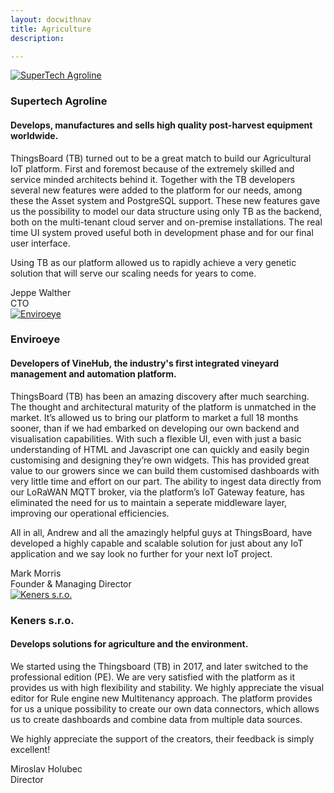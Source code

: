 ```yaml
---
layout: docwithnav
title: Agriculture
description: 

---
```


<div class="customer-block">
    <a href="http://agrolog.io">
        <div class="customer-logo">
            <img width="" src="/images/customers/supertech-agroline.png" alt="SuperTech Agroline">
        </div>
    </a>
    <div class="customer-content">
        <h3 id="agrolog">
            Supertech Agroline
        </h3>
        <h4>
            Develops, manufactures and sells high quality post-harvest equipment worldwide.
        </h4>     
        <p>
        ThingsBoard (TB) turned out to be a great match to build our Agricultural IoT platform. 
        First and foremost because of the extremely skilled and service minded architects behind it. 
        Together with the TB developers several new features were added to the platform for our needs, 
        among these the Asset system and PostgreSQL support. 
        These new features gave us the possibility to model our data structure using only TB as the backend, both on the multi-tenant cloud server and on-premise installations.
        The real time UI system proved useful both in development phase and for our final user interface. 
        </p>
        <p>
        Using TB as our platform allowed us to rapidly achieve a very genetic solution that will serve our scaling needs for years to come. 
        </p>
        <div class="person-logo-container">
            <div class="person-title">
                Jeppe Walther<br/>CTO
            </div>
        </div>
    </div>
</div>

<div class="customer-block">
    <a href="https://www.enviroeye.com.au/">
        <div class="customer-logo">
            <img width="" src="/images/customers/enviroeye.png" alt="Enviroeye">
        </div>
    </a>
    <div class="customer-content">
        <h3 id="enviroeye">
            Enviroeye
        </h3>
        <h4>
            Developers of VineHub, the industry's first integrated vineyard management and automation platform.
        </h4>     
        <p>
        ThingsBoard (TB) has been an amazing discovery after much searching. The thought and architectural maturity of the platform is unmatched in the market. It’s allowed us to bring our platform to market a full 18 months sooner, than if we had embarked on developing our own backend and visualisation capabilities. With such a flexible UI, even with just a basic understanding of HTML and Javascript one can quickly and easily begin customising and designing they’re own widgets. This has provided great value to our growers since we can build them customised dashboards with very little time and effort on our part. The ability to ingest data directly from our LoRaWAN MQTT broker, via the platform’s IoT Gateway feature, has eliminated the need for us to maintain a seperate middleware layer, improving our operational efficiencies.
        </p>
        <p>
        All in all, Andrew and all the amazingly helpful guys at ThingsBoard, have developed a highly capable and scalable solution for just about any IoT application and we say look no further for your next IoT project. 
        </p>
        <div class="person-logo-container">
            <div class="person-title">
                Mark Morris<br/>Founder & Managing Director
            </div>
        </div>
    </div>
</div>

<div class="customer-block">
    <a href="http://www.keners.sk/">
        <div class="customer-logo">
            <img width="" src="/images/customers/Keners.png" alt="Keners s.r.o.">
        </div>
    </a>
    <div class="customer-content">
        <h3 id="keners">
            Keners s.r.o.
        </h3>
        <h4>
            Develops solutions for agriculture and the environment.
        </h4>     
        <p>
      We started using the Thingsboard (TB) in 2017, and later switched to the professional edition (PE). We are very satisfied with the platform as it provides us with high flexibility and stability. We highly appreciate the visual editor for Rule engine new Multitenancy approach. The platform provides for us a unique possibility to create our own data connectors, which allows us to create dashboards and combine data from multiple data sources.
        </p>
        <p>
        We highly appreciate the support of the creators, their feedback is simply excellent!
        </p>
        <div class="person-logo-container">
            <div class="person-title">
                Miroslav Holubec<br/>Director
            </div>
        </div>
    </div>
</div>